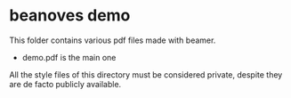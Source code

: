 # beanoves demo
This folder contains various pdf files made with beamer.

- demo.pdf is the main one

All the style files of this directory must be considered private, despite they are de facto publicly available.
